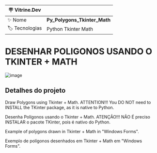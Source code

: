 | :placard: Vitrine.Dev |  |
| -------------  | --- |
| :sparkles: Nome        | **Py_Polygons_Tkinter_Math**
| :label: Tecnologias | Python Tkinter Math

<h1 align="left">DESENHAR POLIGONOS USANDO O TKINTER + MATH</h1>

![image](https://github.com/FabioIngenito/Py_Polygons_Tkinter_Math/assets/24603753/1fdab649-fcad-45b9-8ab9-8a31255b349e#vitrinedev)

<h2 align="left">Detalhes do projeto</h2>

Draw Polygons using Tkinter + Math. ATTENTION!!! You DO NOT need to INSTALL the TKinter package, as it is native to Python.

Desenha Polígonos usando o Tkinter + Math. ATENÇÃO!!! NÃO É preciso INSTALAR o pacote TKinter, pois é nativo do Python.

Example of polygons drawn in Tkinter + Math in "Windows Forms".

Exemplo de polígonos desenhados em Tkinter + Math em "Windows Forms".
